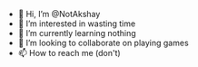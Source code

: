 - 👋 Hi, I’m @NotAkshay
- 👀 I’m interested in wasting time
- 🌱 I’m currently learning nothing
- 💞️ I’m looking to collaborate on playing games
- 📫 How to reach me (don't)

<!---
NotAkshay/NotAkshay is a ✨ special ✨ repository because its `README.md` (this file) appears on your GitHub profile.
You can click the Preview link to take a look at your changes.
--->
